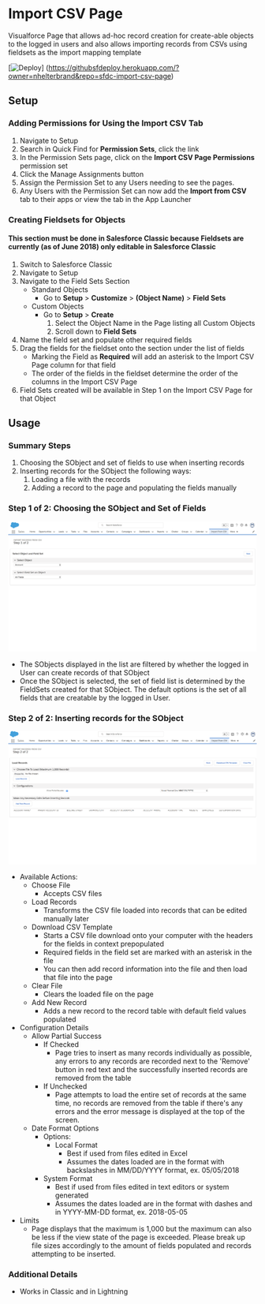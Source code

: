 # Import CSV Page

Visualforce Page that allows ad-hoc record creation for create-able objects to the logged in users and also allows importing records from CSVs using fieldsets as the import mapping template

[![Deploy](https://raw.githubusercontent.com/afawcett/githubsfdeploy/master/deploy.png)]
(https://githubsfdeploy.herokuapp.com/?owner=nhelterbrand&repo=sfdc-import-csv-page)

## Setup

### Adding Permissions for Using the Import CSV Tab

1. Navigate to Setup
2. Search in Quick Find for **Permission Sets**, click the link
3. In the Permission Sets page, click on the **Import CSV Page Permissions** permission set
4. Click the Manage Assignments button
5. Assign the Permission Set to any Users needing to see the pages.
6. Any Users with the Permission Set can now add the **Import from CSV** tab to their apps or view the tab in the App Launcher

### Creating Fieldsets for Objects

#### This section must be done in Salesforce Classic because Fieldsets are currently (as of June 2018) only editable in Salesforce Classic

1. Switch to Salesforce Classic
2. Navigate to Setup
3. Navigate to the Field Sets Section
    * Standard Objects
        * Go to **Setup** > **Customize** > **(Object Name)** > **Field Sets**
    * Custom Objects
        * Go to **Setup** > **Create**
            1. Select the Object Name in the Page listing all Custom Objects
            2. Scroll down to **Field Sets**
4. Name the field set and populate other required fields
5. Drag the fields for the fieldset onto the section under the list of fields
    * Marking the Field as **Required** will add an asterisk to the Import CSV Page column for that field
    * The order of the fields in the fieldset determine the order of the columns in the Import CSV Page
6. Field Sets created will be available in Step 1 on the Import CSV Page for that Object

## Usage

### Summary Steps

1. Choosing the SObject and set of fields to use when inserting records
2. Inserting records for the SObject the following ways:
    1. Loading a file with the records
    2. Adding a record to the page and populating the fields manually

### Step 1 of 2: Choosing the SObject and Set of Fields

![Step 1 of 2](docs/images/Import_Records_From_CSV_Step1of2.png)

* The SObjects displayed in the list are filtered by whether the logged in User can create records of that SObject
* Once the SObject is selected, the set of field list is determined by the FieldSets created for that SObject. The default options is the set of all fields that are creatable by the logged in User.

### Step 2 of 2: Inserting records for the SObject

![Step 2 of 2](docs/images/Import_Records_From_CSV_Step2of2.png)

* Available Actions:
    * Choose File
        * Accepts CSV files
    * Load Records
        * Transforms the CSV file loaded into records that can be edited manually later
    * Download CSV Template
        * Starts a CSV file download onto your computer with the headers for the fields in context prepopulated
        * Required fields in the field set are marked with an asterisk in the file
        * You can then add record information into the file and then load that file into the page
    * Clear File
        * Clears the loaded file on the page
    * Add New Record
        * Adds a new record to the record table with default field values populated
* Configuration Details
    * Allow Partial Success
        * If Checked
            * Page tries to insert as many records individually as possible, any errors to any records are recorded next to the 'Remove' button in red text and the successfully inserted records are removed from the table
        * If Unchecked
            * Page attempts to load the entire set of records at the same time, no records are removed from the table if there's any errors and the error message is displayed at the top of the screen.
    * Date Format Options
        * Options:
            * Local Format
                * Best if used from files edited in Excel
                * Assumes the dates loaded are in the format with backslashes in MM/DD/YYYY format, ex. 05/05/2018
        * System Format
            * Best if used from files edited in text editors or system generated
            * Assumes the dates loaded are in the format with dashes and in YYYY-MM-DD format, ex. 2018-05-05
* Limits
    * Page displays that the maximum is 1,000 but the maximum can also be less if the view state of the page is exceeded. Please break up file sizes accordingly to the amount of fields populated and records attempting to be inserted.

### Additional Details

* Works in Classic and in Lightning
